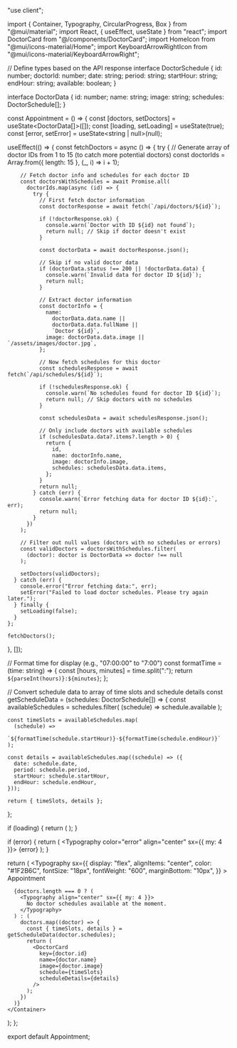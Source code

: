 "use client";

import { Container, Typography, CircularProgress, Box } from "@mui/material";
import React, { useEffect, useState } from "react";
import DoctorCard from "@/components/DoctorCard";
import HomeIcon from "@mui/icons-material/Home";
import KeyboardArrowRightIcon from "@mui/icons-material/KeyboardArrowRight";

// Define types based on the API response
interface DoctorSchedule {
  id: number;
  doctorId: number;
  date: string;
  period: string;
  startHour: string;
  endHour: string;
  available: boolean;
}

interface DoctorData {
  id: number;
  name: string;
  image: string;
  schedules: DoctorSchedule[];
}

const Appointment = () => {
  const [doctors, setDoctors] = useState<DoctorData[]>([]);
  const [loading, setLoading] = useState(true);
  const [error, setError] = useState<string | null>(null);

  useEffect(() => {
    const fetchDoctors = async () => {
      try {
        // Generate array of doctor IDs from 1 to 15 (to catch more potential doctors)
        const doctorIds = Array.from({ length: 15 }, (_, i) => i + 1);

        // Fetch doctor info and schedules for each doctor ID
        const doctorsWithSchedules = await Promise.all(
          doctorIds.map(async (id) => {
            try {
              // First fetch doctor information
              const doctorResponse = await fetch(`/api/doctors/${id}`);

              if (!doctorResponse.ok) {
                console.warn(`Doctor with ID ${id} not found`);
                return null; // Skip if doctor doesn't exist
              }

              const doctorData = await doctorResponse.json();

              // Skip if no valid doctor data
              if (doctorData.status !== 200 || !doctorData.data) {
                console.warn(`Invalid data for doctor ID ${id}`);
                return null;
              }

              // Extract doctor information
              const doctorInfo = {
                name:
                  doctorData.data.name ||
                  doctorData.data.fullName ||
                  `Doctor ${id}`,
                image: doctorData.data.image || `/assets/images/doctor.jpg`,
              };

              // Now fetch schedules for this doctor
              const schedulesResponse = await fetch(`/api/schedules/${id}`);

              if (!schedulesResponse.ok) {
                console.warn(`No schedules found for doctor ID ${id}`);
                return null; // Skip doctors with no schedules
              }

              const schedulesData = await schedulesResponse.json();

              // Only include doctors with available schedules
              if (schedulesData.data?.items?.length > 0) {
                return {
                  id,
                  name: doctorInfo.name,
                  image: doctorInfo.image,
                  schedules: schedulesData.data.items,
                };
              }
              return null;
            } catch (err) {
              console.warn(`Error fetching data for doctor ID ${id}:`, err);
              return null;
            }
          })
        );

        // Filter out null values (doctors with no schedules or errors)
        const validDoctors = doctorsWithSchedules.filter(
          (doctor): doctor is DoctorData => doctor !== null
        );

        setDoctors(validDoctors);
      } catch (err) {
        console.error("Error fetching data:", err);
        setError("Failed to load doctor schedules. Please try again later.");
      } finally {
        setLoading(false);
      }
    };

    fetchDoctors();
  }, []);

  // Format time for display (e.g., "07:00:00" to "7:00")
  const formatTime = (time: string) => {
    const [hours, minutes] = time.split(":");
    return `${parseInt(hours)}:${minutes}`;
  };

  // Convert schedule data to array of time slots and schedule details
  const getScheduleData = (schedules: DoctorSchedule[]) => {
    const availableSchedules = schedules.filter(
      (schedule) => schedule.available
    );

    const timeSlots = availableSchedules.map(
      (schedule) =>
        `${formatTime(schedule.startHour)}-${formatTime(schedule.endHour)}`
    );

    const details = availableSchedules.map((schedule) => ({
      date: schedule.date,
      period: schedule.period,
      startHour: schedule.startHour,
      endHour: schedule.endHour,
    }));

    return { timeSlots, details };
  };

  if (loading) {
    return (
      <Container>
        <Box
          display="flex"
          justifyContent="center"
          alignItems="center"
          minHeight="50vh"
        >
          <CircularProgress />
        </Box>
      </Container>
    );
  }

  if (error) {
    return (
      <Container>
        <Typography color="error" align="center" sx={{ my: 4 }}>
          {error}
        </Typography>
      </Container>
    );
  }

  return (
    <Container>
      <Typography
        sx={{
          display: "flex",
          alignItems: "center",
          color: "#1F2B6C",
          fontSize: "18px",
          fontWeight: "600",
          marginBottom: "10px",
        }}
      >
        <HomeIcon />
        <KeyboardArrowRightIcon />
        Appointment
      </Typography>

      {doctors.length === 0 ? (
        <Typography align="center" sx={{ my: 4 }}>
          No doctor schedules available at the moment.
        </Typography>
      ) : (
        doctors.map((doctor) => {
          const { timeSlots, details } = getScheduleData(doctor.schedules);
          return (
            <DoctorCard
              key={doctor.id}
              name={doctor.name}
              image={doctor.image}
              schedule={timeSlots}
              scheduleDetails={details}
            />
          );
        })
      )}
    </Container>
  );
};

export default Appointment;
